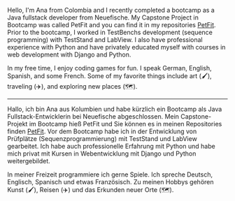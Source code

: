 
Hello, I'm Ana from Colombia and I recently completed a bootcamp as a Java fullstack developer from Neuefische. My Capstone Project in Bootcamp was called PetFit and you can find it in my repositories [PetFit](https://github.com/Anmavel/PetFit). Prior to the bootcamp, I worked in TestBenchs development (sequence programming) with TestStand and LabView. I also have professional experience with Python and have privately educated myself with courses in web development with Django and Python.

In my free time, I enjoy coding games for fun. I speak German, English, Spanish, and some French. Some of my favorite things include art (🖌️), traveling (✈️), and exploring new places (🗺️).
________________________________________________________________________________________________________________________________________________________
Hallo, ich bin Ana aus Kolumbien und habe kürzlich ein Bootcamp als Java Fullstack-Entwicklerin bei Neuefische abgeschlossen. Mein Capstone-Projekt im Bootcamp hieß PetFit und Sie können es in meinen Repositories finden  [PetFit](https://github.com/Anmavel/PetFit). Vor dem Bootcamp habe ich in der Entwicklung von Prüfplätze (Sequenzprogrammierung) mit TestStand und LabView gearbeitet. Ich habe auch professionelle Erfahrung mit Python und habe mich privat mit Kursen in Webentwicklung mit Django und Python weitergebildet.

In meiner Freizeit programmiere ich gerne Spiele. Ich spreche Deutsch, Englisch, Spanisch und etwas Französisch. Zu meinen Hobbys gehören Kunst (🖌️), Reisen (✈️) und das Erkunden neuer Orte (🗺️).

<!--
**Anmavel/Anmavel** is a ✨ _special_ ✨ repository because its `README.md` (this file) appears on your GitHub profile.

Here are some ideas to get you started:

- 🔭 I’m currently working on ...
- 🌱 I’m currently learning ...
- 👯 I’m looking to collaborate on ...
- 🤔 I’m looking for help with ...
- 💬 Ask me about ...
- 📫 How to reach me: ...
- 😄 Pronouns: ...
- ⚡ Fun fact: ...
-->

